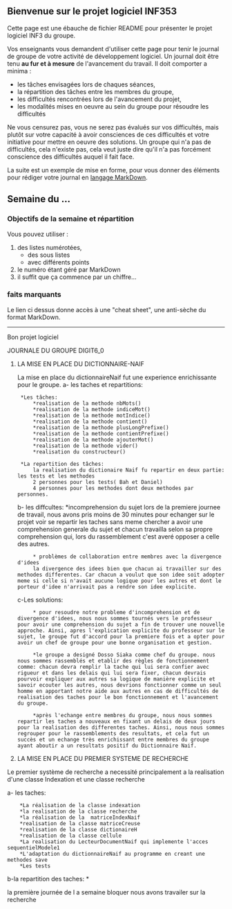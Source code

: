 ## Bienvenue sur le projet logiciel INF353

Cette page est une ébauche de fichier README pour présenter le projet logiciel INF3 du groupe.

Vos enseignants vous demandent d'utiliser cette page pour tenir le journal de groupe de votre activité de développement logiciel. 
Un journal doit être tenu **au fur et à mesure** de l'avancement du travail. Il doit comporter a minima :

* les tâches envisagées lors de chaques séances, 
* la répartition des tâches entre les membres du groupe, 
* les difficultés rencontrées lors de l'avancement du projet,
* les modalités mises en oeuvre au sein du groupe pour résoudre les difficultés

Ne vous censurez pas, vous ne serez pas évalués sur vos difficultés, mais plutôt sur votre capacité à avoir consciences de ces difficultés et votre initiative pour mettre en oeuvre des solutions. Un groupe qui n'a pas de difficultés, cela n'existe pas, cela veut juste dire qu'il n'a pas forcément conscience des difficultés auquel il fait face.

La suite est un exemple de mise en forme, pour vous donner des éléments pour rédiger votre journal en [langage MarkDown](https://github.com/adam-p/markdown-here/wiki/Markdown-Cheatsheet).

## Semaine du ...

### Objectifs de la semaine et répartition

Vous pouvez utiliser :

1. des listes numérotées, 
    * des sous listes
    * avec différents points
1. le numéro étant géré par MarkDown
2. il suffit que ça commence par un chiffre...

### faits marquants

Le lien ci dessus donne accès à une "cheat sheet", une anti-sèche du format MarkDown.

-------

Bon projet logiciel

JOURNALE DU GROUPE DIGIT6_0

1. LA MISE EN PLACE DU DICTIONNAIRE-NAIF

    La mise en place du dictionnaireNaif fut une experience enrichissante pour le groupe.
    a- les taches et repartitions:

        *Les tâches:
            *realisation de la methode nbMots()
            *realisation de la methode indiceMot()
            *realisation de la methode motIndice()
            *realisation de la methode contient()
            *realisation de la methode plusLongPrefixe()
            *realisation de la methode contientPrefixe()
            *realisation de la methode ajouterMot()
            *realisation de la methode vider()
            *realisation du constructeur()

        *La repartition des tâches:
            la realisation du dictionaire Naif fu repartir en deux partie: les tests et les methodes
            2 personnes pour les tests( Bah et Daniel)
            4 personnes pour les methodes dont deux methodes par personnes.
        
    b- les diffcultes:
            *incomprehension du sujet
            lors de la premiere journee de travail, nous avons pris moins de 30 minutes pour echanger sur le projet voir se repartir les taches sans meme chercher a avoir une comprehension generale du sujet et chacun travailla selon sa propre comprehension qui, lors du rassemblement c'est averé opposer a celle des autres.

            * problèmes de collaboration entre membres avec la divergence d'idees
            la divergence des idees bien que chacun ai travailler sur des methodes differentes. Car chacun a voulut que son idee soit adopter meme si celle si n'avait aucune logique pour les autres et dont le porteur d'idee n'arrivait pas a rendre son idee explicite.

    c-Les solutions:

            * pour resoudre notre probleme d'incomprehension et de divergence d'idees, nous nous sommes tournés vers le professeur pour avoir une comprehension du sujet a fin de trouver une nouvelle approche. Ainsi, apres l'explication explicite du professeur sur le sujet, le groupe fut d'accord pour la premiere fois et a opter pour avoir un chef de groupe pour une bonne organisation et gestion.

            *le groupe a designé Dosso Siaka comme chef du groupe. nous nous sommes rassemblés et etablir des règles de fonctionnement comme: chacun devra remplir la tache qui lui sera confier avec rigueur et dans les delais qui lui sera fixer, chacun devrais pourvoir expliquer aux autres sa logique de manière explicite et savoir ecouter les autres, nous devrions fonctionner comme un seul homme en apportant notre aide aux autres en cas de difficultés de realisation des taches pour le bon fonctionnement et l'avancement du groupe.

            *après l'echange entre membres du groupe, nous nous sommes repartir les taches a nouveaux en fixant un delais de deux jours pour la realisation des differentes taches. Ainsi, nous nous sommes regrouper pour le rassemblements des resultats, et cela fut un succès et un echange très enrichissant entre membres du groupe ayant aboutir a un resultats positif du Dictionnaire Naif.

2. LA MISE EN PLACE DU PREMIER SYSTEME DE RECHERCHE

Le premier système de recherche a necessité principalement a la realisation d'une classe Indexation et une classe recherche

a- les taches:

        *La réalisation de la classe indexation
        *la realisation de la classe recherche
        *la réalisation de la  matriceIndexNaif
        *realisation de la classe matriceCreuse
        *realisation de la classe dictionaireH
        *realisation de la classe cellule
        *La realisation du LecteurDocumentNaif qui implemente l'acces sequentielModele1
        *L'adaptation du dictionnaireNaif au programme en creant une methodes save
        *Les tests

b-la repartition des taches:
    *






la première journée de l    a semaine bloquer nous avons travailer sur la recherche